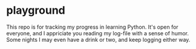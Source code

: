 # playground
This repo is for tracking my progress in learning Python.
It's open for everyone, and I appriciate you reading my log-file with a sense of humor. 
Some nights I may even have a drink or two, and keep logging either way.
